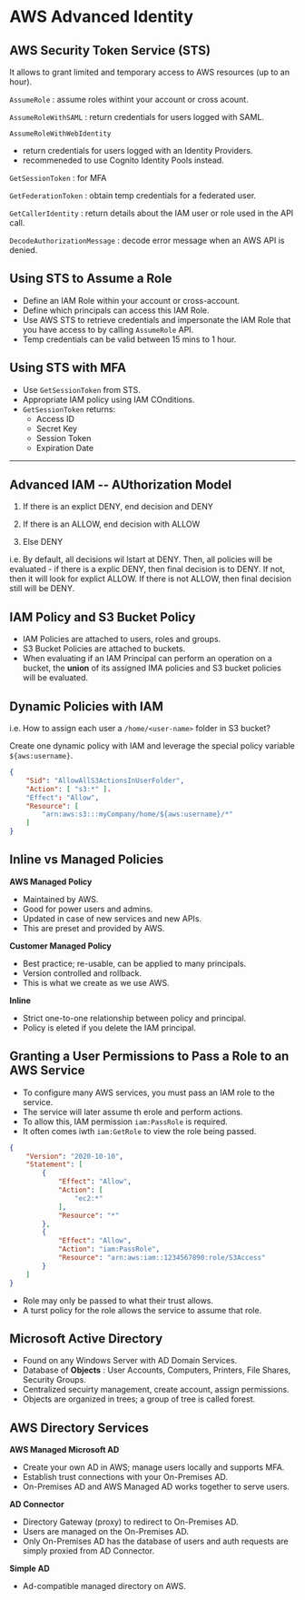 AWS Advanced Identity
=====================

AWS Security Token Service (STS)
--------------------------------

It allows to grant limited and temporary access to AWS resources (up to an
hour).

`AssumeRole` : assume roles withint your account or cross acount.

`AssumeRoleWithSAML` : return credentials for users logged with SAML.

`AssumeRoleWithWebIdentity`

- return credentials for users logged with an Identity Providers.
- recommeneded to use Cognito Identity Pools instead.

`GetSessionToken` : for MFA

`GetFederationToken` : obtain temp credentials for a federated user.

`GetCallerIdentity` : return details about the IAM user or role used in the API
call.

`DecodeAuthorizationMessage` : decode error message when an AWS API is denied.

Using STS to Assume a Role
--------------------------

- Define an IAM Role within your account or cross-account.
- Define which principals can access this IAM Role.
- Use AWS STS to retrieve credentials and impersonate the IAM Role that you
  have access to by calling `AssumeRole` API.
- Temp credentials can be valid between 15 mins to 1 hour.

Using STS with MFA
------------------

- Use `GetSessionToken` from STS.
- Appropriate IAM policy using IAM COnditions.
- `GetSessionToken` returns:
    - Access ID
    - Secret Key
    - Session Token
    - Expiration Date

---

Advanced IAM -- AUthorization Model
-----------------------------------

1. If there is an explict DENY, end decision and DENY

2. If there is an ALLOW, end decision with ALLOW

3. Else DENY

i.e. By default, all decisions wil lstart at DENY. Then, all policies will be
evaluated - if there is a explic DENY, then final decision is to DENY. If not,
then it will look for explict ALLOW. If there is not ALLOW, then final decision
still will be DENY.

IAM Policy and S3 Bucket Policy
-------------------------------

- IAM Policies are attached to users, roles and groups.
- S3 Bucket Policies are attached to buckets.
- When evaluating if an IAM Principal can perform an operation on a bucket, the
  **union** of its assigned IMA policies and S3 bucket policies will be
  evaluated.

Dynamic Policies with IAM
-------------------------

i.e. How to assign each user a `/home/<user-name>` folder in S3 bucket?

Create one dynamic policy with IAM and leverage the special policy variable
`${aws:username}`.

```json
{
    "Sid": "AllowAllS3ActionsInUserFolder",
    "Action": [ "s3:*" ].
    "Effect": "Allow",
    "Resource": [
        "arn:aws:s3:::myCompany/home/${aws:username}/*"
    ]
}
```

Inline vs Managed Policies
--------------------------

**AWS Managed Policy**

- Maintained by AWS.
- Good for power users and admins.
- Updated in case of new services and new APIs.
- This are preset and provided by AWS.

**Customer Managed Policy**

- Best practice; re-usable, can be applied to many principals.
- Version controlled and rollback.
- This is what we create as we use AWS.

**Inline**

- Strict one-to-one relationship between policy and principal.
- Policy is eleted if you delete the IAM principal.

Granting a User Permissions to Pass a Role to an AWS Service
------------------------------------------------------------

- To configure many AWS services, you must pass an IAM role to the service.
- The service will later assume th erole and perform actions.
- To allow this, IAM permission `iam:PassRole` is required.
- It often comes iwth `iam:GetRole` to view the role being passed.

```json
{
    "Version": "2020-10-10",
    "Statement": [
        {
            "Effect": "Allow",
            "Action": [
                "ec2:*"
            ],
            "Resource": "*"
        },
        {
            "Effect": "Allow",
            "Action": "iam:PassRole",
            "Resource": "arn:aws:iam::1234567890:role/S3Access"
        }
    ]
}
```

- Role may only be passed to what their trust allows.
- A turst policy for the role allows the service to assume that role.

Microsoft Active Directory
--------------------------

- Found on any Windows Server with AD Domain Services.
- Database of **Objects** : User Accounts, Computers, Printers, File Shares,
  Security Groups.
- Centralized secuirty management, create account, assign permissions.
- Objects are organized in trees; a group of tree is called forest.

AWS Directory Services
----------------------

**AWS Managed Microsoft AD**

- Create your own AD in AWS; manage users locally and supports MFA.
- Establish trust connections with your On-Premises AD.
- On-Premises AD and AWS Managed AD works together to serve users.

**AD Connector**

- Directory Gateway (proxy) to redirect to On-Premises AD.
- Users are managed on the On-Premises AD.
- Only On-Premises AD has the database of users and auth requests are simply
  proxied from AD Connector.

**Simple AD**

- Ad-compatible managed directory on AWS.




